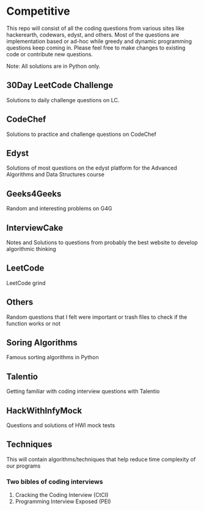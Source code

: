 # Competitive

This repo will consist of all the coding questions from various sites like hackerearth, codewars, edyst, and others.
Most of the questions are implementation based or ad-hoc while greedy and dynamic programming questions keep coming in.
Please feel free to make changes to existing code or contribute new questions.

Note: All solutions are in Python only.

## 30Day LeetCode Challenge

Solutions to daily challenge questions on LC.


## CodeChef

Solutions to practice and challenge questions on CodeChef

## Edyst

Solutions of most questions on the edyst platform for the Advanced Algorithms and Data Structures course

## Geeks4Geeks

Random and interesting problems on G4G 

## InterviewCake

Notes and Solutions to questions from probably the best website to develop algorithmic thinking

## LeetCode

LeetCode grind

## Others

Random questions that I felt were important or trash files to check if the function works or not

## Soring Algorithms

Famous sorting algorithms in Python

## Talentio

Getting familiar with coding interview questions with Talentio

## HackWithInfyMock

Questions and solutions of HWI mock tests

## Techniques

This will contain algorithms/techniques that help reduce time complexity of our programs

### Two bibles of coding interviews
1. Cracking the Coding Interview (CtCI)
2. Programming Interview Exposed (PEI)
